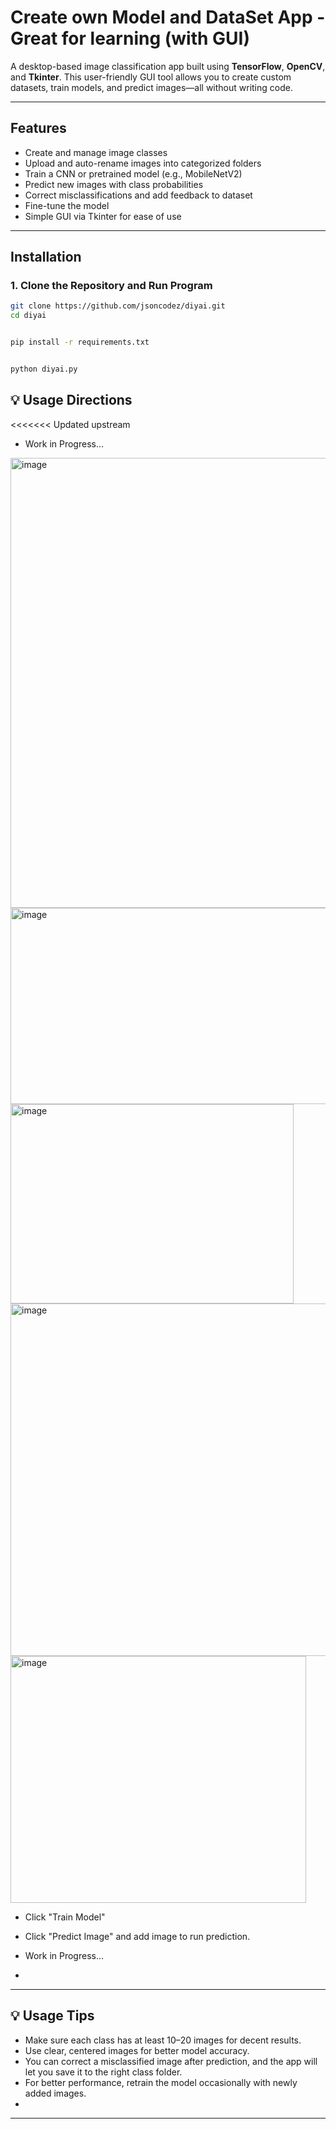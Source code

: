 # ​​ Create own Model and DataSet App - Great for learning (with GUI)

A desktop-based image classification app built using **TensorFlow**, **OpenCV**, and **Tkinter**. This user-friendly GUI tool allows you to create custom datasets, train models, and predict images—all without writing code.

---

##  Features

- Create and manage image classes
- Upload and auto-rename images into categorized folders
- Train a CNN or pretrained model (e.g., MobileNetV2)
- Predict new images with class probabilities
- Correct misclassifications and add feedback to dataset
- Fine-tune the model
- Simple GUI via Tkinter for ease of use

---

##  Installation

### 1. Clone the Repository and Run Program
```bash
git clone https://github.com/jsoncodez/diyai.git
cd diyai


pip install -r requirements.txt


python diyai.py
```


## 💡 Usage Directions

<<<<<<< Updated upstream
- Work in Progress...
  
<img width="792" height="720" alt="image" src="https://github.com/user-attachments/assets/42e127a3-456f-41d0-b648-2a5a1b359e80" />
<img width="523" height="314" alt="image" src="https://github.com/user-attachments/assets/49675827-9f4a-4515-a80c-abfce6a29f1d" />
<img width="453" height="319" alt="image" src="https://github.com/user-attachments/assets/cf21e02f-f997-48cb-83e3-c613a76e6fc6" />
<img width="975" height="564" alt="image" src="https://github.com/user-attachments/assets/94961462-8bfb-445e-a0c0-ce330a6ee163" />
<img width="473" height="395" alt="image" src="https://github.com/user-attachments/assets/c2bb2050-b3d8-4c2a-97ce-ea34a4293fd1" />

- Click "Train Model"

- Click "Predict Image" and add image to run prediction.

- Work in Progress... 
-
---


## 💡 Usage Tips

- Make sure each class has at least 10–20 images for decent results.
- Use clear, centered images for better model accuracy.
- You can correct a misclassified image after prediction, and the app will let you save it to the right class folder.
- For better performance, retrain the model occasionally with newly added images.
- 

---

